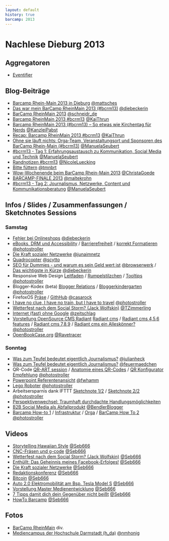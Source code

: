 ```yaml
---
layout: default
history: true
barcamp: 2013
---
```


# Nachlese Dieburg 2013

## Aggregatoren

 * [Eventifier](http://eventifier.com/event/bcrm13/popular)

## Blog-Beiträge
 * [Barcamp Rhein-Main 2013 in Dieburg](http://blog.sperr-objekt.de/content/1000424-Barcamp-Rhein-Main-2013-in-Dieburg.html) [@mattsches](https://twitter.com/mattsches)
 * [Das war mein BarCamp RheinMain 2013 (#bcrm13)](http://www.diebeckerin.de/rueckblick-barcamp-rheinmain-2013/#more-574) [@diebeckerin](https://twitter.com/diebeckerin)
 * [BarCamp RheinMain 2013](http://schneidr.de/2013/11/barcamp-rheinmain-2013/) [@schneidr_de](https://twitter.com/schneidr_de)
 * [Barcamp RheinMain 2013 #bcrm13](http://kaithrun.de/events/barcamps-events/barcamp-rheinmain-2013-bcrm13) [@KaiThrun](https://twitter.com/KaiThrun)
 * [Barcamp RheinMain 2013 (#bcrm13) – So etwas wie Kirchentag für Nerds](http://pabstblog.de/2013/11/barcamp-rheinmain-2013-bcrm13-so-etwas-wie-kirchentag-fuer-nerds) [@KanzleiPabst](https://twitter.com/KanzleiPabst)
 * [Recap: Barcamp RheinMain 2013 #bcrm13](http://blog.247grad.de/247grad/team/barcamp-rheinmain-2013) [@KaiThrun](https://twitter.com/KaiThrun)
 * [Ohne sie läuft nichts: Orga-Team, Veranstaltungsort und Sponsoren des BarCamp Rhein-Main (#bcrm13)](http://www.seubert-pr.de/blog/2013/11/25/sponsoren-barcamp-rhein-main-bcrm13/) [@ManuelaSeubert](https://twitter.com/ManuelaSeubert)
 * [#bcrm13 - Tag 1: Erfahrungsaustausch zu Kommunikation, Social Media und Technik](http://www.seubert-pr.de/blog/2013/11/26/bcrm13-tag-1-erfahrungsaustausch-zu-kommunikation-social-media-und-technik/) [@ManuelaSeubert](https://twitter.com/ManuelaSeubert) 
 * [Randnotizen #bcrm13](http://blog.poasworld.de/randnotizen-bcrm13/) [@NicoleLuecking](https://twitter.com/NicoleLuecking)
 * [Bitte füttern](http://www.me-blog.de/bitte-fuettern/#more-464) [@tmnbrt](https://twitter.com/tmnbrt)
 * [Wow-Wochenende beim BarCamp Rhein-Main 2013](http://www.digitalmediawomen.de/2013/11/27/wahnsinns-wochenende-das-barcamp-rhein-main-2013/) [@ChristaGoede](https://twitter.com/ChristaGoede)
 * [BARCAMP-FINALE 2013](http://www.maltekrohn.de/2013/12/01/barcamps-2013-raspberry-pi-geocaching-fuer-anfaenger/) [@maltekrohn](https://twitter.com/maltekrohn)
 * [#bcrm13 - Tag 2: Journalismus, Netzwerke, Content und Kommunikationsberatung](http://www.seubert-pr.de/blog/2013/12/01/bcrm13-tag-2-journalismus-netzwerke-content-und-kommunikationsberatung/) [@ManuelaSeubert](https://twitter.com/ManuelaSeubert)

## Infos / Slides / Zusammenfassungen / Sketchnotes Sessions

### Samstag

 * [Fehler bei Onlineshops](http://www.diebeckerin.de/onlineshops-fehler-die-man-unbedingt-vermeiden-sollte/) [@diebeckerin](https://twitter.com/diebeckerin)
 * [eBooks, DRM und Accessibility](https://twitter.com/photostroller/status/404193674138890241/photo/1) / [Barrierefreiheit](https://twitter.com/photostroller/status/404196139911503872/photo/1) / [korrekt Formatieren](https://twitter.com/photostroller/status/404198044301680642/photo/1) [@photostroller](https://twitter.com/photostroller) 
 * [Die Kraft sozialer Netzwerke](http://de.slideshare.net/junasample/praesentation-28568535) [@junaimnetz](https://twitter.com/junaimnetz)
 * [Quadrocopter](http://de.slideshare.net/scytto/quadrocopter-private-drohne-oder-tolles-hobby) [@scytto](https://twitter.com/scytto)
 * [SEO für Dummies - und warum es sein Geld wert ist](http://browserwerk.de/BCRM/dieburg/seo-session/) [@browserwerk](https://twitter.com/browserwerk) / [Das wichtigste in Kürze](http://www.diebeckerin.de/seo-das-wichtigste-kuerze/#more-570) [@diebeckerin](https://twitter.com/diebeckerin)
 * Responsive Web Design [Leitfaden](https://twitter.com/photostroller/status/404243620632350720/photo/1) / [Rumpelstilzchen](https://twitter.com/photostroller/status/404249840135073794/photo/1) / [Tooltips](https://twitter.com/photostroller/status/404250999335825408/photo/1) [@photostroller](https://twitter.com/photostroller)
 * Blogger-Kodex (beta) [Blogger Relations](https://twitter.com/photostroller/status/404257941185785856/photo/1) / [Bloggerkindergarten](https://twitter.com/photostroller/status/404262337357434880/photo/1)  [@photostroller](https://twitter.com/photostroller)
 * FirefoxOS [Präse](http://bcrm13.appsbu.de/) / [GithHub](https://github.com/appsbu-de/talk-ffos_bcrm13) [@casarock](https://twitter.com/casarock)
 * [I have no clue, I have no train, but I have to travel](https://twitter.com/photostroller/status/404281918528581633/photo/1) [@photostroller](https://twitter.com/photostroller)
 * [Wetterfest nach dem Social Storm? (Jack Wolfskin)](https://app.box.com/s/cqftc42fqj9kvwji103p) [@TZimmerling](https://twitter.com/TZimmerling)
 * [Internet (fast) ohne Google](https://own.bullenscheisse.de/public.php?service=files&t=1a54c71baa050f3f222753cf5bbe1a02) [@zeitschlag](https://twitter.com/zeitschlag)
 * [Vorstellung OpenSource CMS Radiant](https://speakerdeck.com/qutic/radiant-cms) [Radiant cms](https://twitter.com/photostroller/status/404295199494381568/photo/1) / [Radiant cms 4,5,6 features](https://twitter.com/photostroller/status/404298312385183744/photo/1) / [Radiant cms 7,8,9](https://twitter.com/photostroller/status/404300711426416640/photo/1) / [Radiant cms ein Alleskönner?](https://twitter.com/photostroller/status/404304985929682944/photo/1) [@photostroller](https://twitter.com/photostroller)
 * [OpenBookCase.org](http://de.slideshare.net/Ravetracer/openbookcaseorg-wheres-your-next-public-book-case) [@Ravetracer](https://twitter.com/Ravetracer)

### Sonntag

 * [Was zum Teufel bedeutet eigentlich Journalismus?](http://www.netzpiloten.de/was-zum-teufel-bedeutet-journalismus/) [@julianheck](https://twitter.com/julianheck)
 * [Was zum Teufel bedeutet eigentlich Journalismus?](http://j.mp/DnT-Wuensche ) [@feuermaedchen](https://twitter.com/feuermaedchen)
 * QR-Code [QR-ART session](https://twitter.com/photostroller/status/404672435737198592/photo/1/) / [Anatomie eines QR-Codes](https://twitter.com/photostroller/status/404556559553798144/photo/1) / [QR Konfigurator Empfehlung](https://twitter.com/photostroller/status/404559579339427840/photo/1) [@photostroller](https://twitter.com/photostroller)
 * [Powerpoint Referentenansicht](http://injelea-blog.de/2013/09/23/referentenansicht-in-powerpoint-2013/) [@fwhamm](https://twitter.com/fwhamm)
 * [Lego Roboter](https://twitter.com/photostroller/status/404569669295550464/photo/1) [@photostroller](https://twitter.com/photostroller)
 * Arbeitsersparnis dank IFTTT [Sketchnote 1/2](https://twitter.com/photostroller/status/404598602737020929/photo/1) / [Sketchnote 2/2](https://twitter.com/photostroller/status/404602712177647616/photo/1) [@photostroller](https://twitter.com/photostroller)
 * [Perspektivenwechsel: Traumhaft durchdachte Handlungsmöglichkeiten](https://github.com/BCRM/www-content/raw/master/Downloads/Perspektivenwechsel.pdf)
 * [B2B Social Media als Abfallprodukt](https://plus.google.com/+SaschaStoltenow/posts/aKNug9Sf7bv) [@BendlerBlogger](https://twitter.com/BendlerBlogger)
 * [Barcamp How-to 1](https://twitter.com/photostroller/status/404612934300467200/photo/1) / [Infrastruktur](https://twitter.com/photostroller/status/404614821749850113/photo/1) / [Orga](https://twitter.com/photostroller/status/404617630339698688/photo/1) / [BarCamp How To 2](https://twitter.com/photostroller/status/404621632867536897/photo/1) [@photostroller](https://twitter.com/photostroller)

## Videos

 * [Storytelling Hawaiian Style](https://www.youtube.com/watch?v=nZh1H7OvFhQ) [@Seb666](https://twitter.com/Seb666)
 * [CNC-Fräsen und g-code](http://www.youtube.com/watch?v=WSRKeHK5cys) [@Seb666](https://twitter.com/Seb666)
 * [Wetterfest nach dem Social Storm? (Jack Wolfskin)](http://www.youtube.com/watch?v=gAKUOjv8RfM) [@Seb666](https://twitter.com/Seb666)
 * [Enthüllt: Das Geheinnis meines Facebook-Erfolges!](http://www.youtube.com/watch?v=VAyVmgeCDQg) [@Seb666](https://twitter.com/Seb666)
 * [Die Kraft sozialer Netzwerke](http://www.youtube.com/watch?v=oJ2s75h_XZ4) [@Seb666](https://twitter.com/Seb666)
 * [Redaktionskonferenz](http://www.youtube.com/watch?v=3zQpIu5VlDM) [@Seb666](https://twitter.com/Seb666)
 * [Bitcoin](http://www.youtube.com/watch?v=WCCsNchGkM4) [@Seb666](https://twitter.com/Seb666)
 * [Auto 2.0 Elektromobilität am Bsp. Tesla Model S](http://www.youtube.com/watch?v=VpvDLR5OaI) [@Seb666](https://twitter.com/Seb666)
 * [Vorstellung Master Medienentwicklung](http://www.youtube.com/watch?v=23MfWs9iNW0) [@Seb666](https://twitter.com/Seb666)
 * [7 Tipps damit dich dein Gegenüber nicht beißt](http://www.youtube.com/watch?v=ktQvbF7tpiI)  [@Seb666](https://twitter.com/Seb666)
 * [HowTo Barcamp](http://www.youtube.com/watch?v=-4j25Vl7A80&feature) [@Seb666](https://twitter.com/Seb666)

## Fotos

 * [BarCamp RheinMain](http://www.flickr.com/photos/netzkultur/sets/72157638046804675/) div.
 * [Mediencampus der Hochschule Darmstadt (h_da)](http://www.flickr.com/groups/mediencampus/) [@nmhonig](https://twitter.com/nmhonig)

